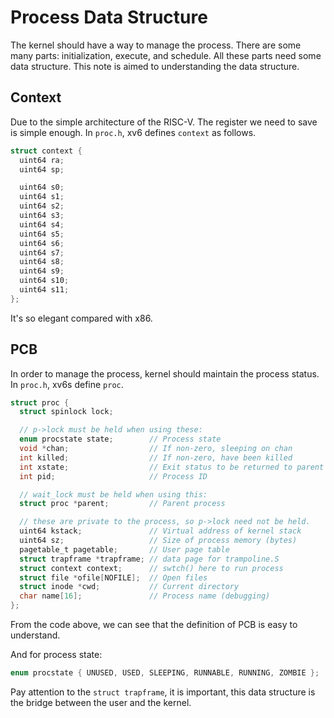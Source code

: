 # Process Data Structure

The kernel should have a way to manage the process. There are
some many parts: initialization, execute, and schedule.
All these parts need some data structure. This note is aimed to
understanding the data structure.

## Context

Due to the simple architecture of the RISC-V. The register we need to
save is simple enough. In `proc.h`, xv6 defines `context` as follows.

```c
struct context {
  uint64 ra;
  uint64 sp;

  uint64 s0;
  uint64 s1;
  uint64 s2;
  uint64 s3;
  uint64 s4;
  uint64 s5;
  uint64 s6;
  uint64 s7;
  uint64 s8;
  uint64 s9;
  uint64 s10;
  uint64 s11;
};
```

It's so elegant compared with x86.

## PCB

In order to manage the process, kernel should maintain the process status.
In `proc.h`, xv6s define `proc`.

```c
struct proc {
  struct spinlock lock;

  // p->lock must be held when using these:
  enum procstate state;        // Process state
  void *chan;                  // If non-zero, sleeping on chan
  int killed;                  // If non-zero, have been killed
  int xstate;                  // Exit status to be returned to parent's wait
  int pid;                     // Process ID

  // wait_lock must be held when using this:
  struct proc *parent;         // Parent process

  // these are private to the process, so p->lock need not be held.
  uint64 kstack;               // Virtual address of kernel stack
  uint64 sz;                   // Size of process memory (bytes)
  pagetable_t pagetable;       // User page table
  struct trapframe *trapframe; // data page for trampoline.S
  struct context context;      // swtch() here to run process
  struct file *ofile[NOFILE];  // Open files
  struct inode *cwd;           // Current directory
  char name[16];               // Process name (debugging)
};
```

From the code above, we can see that the definition of PCB is
easy to understand.

And for process state:

```c
enum procstate { UNUSED, USED, SLEEPING, RUNNABLE, RUNNING, ZOMBIE };
```

Pay attention to the `struct trapframe`, it is important,
this data structure is the bridge between the user and the kernel.

